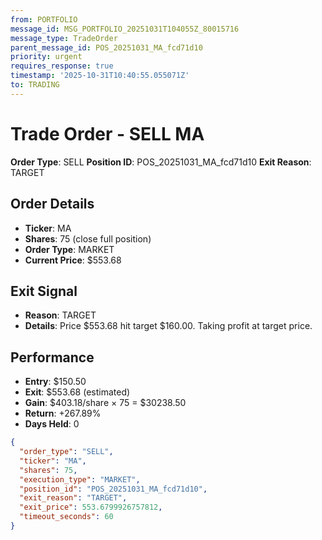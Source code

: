 ```yaml
---
from: PORTFOLIO
message_id: MSG_PORTFOLIO_20251031T104055Z_80015716
message_type: TradeOrder
parent_message_id: POS_20251031_MA_fcd71d10
priority: urgent
requires_response: true
timestamp: '2025-10-31T10:40:55.055071Z'
to: TRADING
---
```


# Trade Order - SELL MA

**Order Type**: SELL
**Position ID**: POS_20251031_MA_fcd71d10
**Exit Reason**: TARGET

## Order Details
- **Ticker**: MA
- **Shares**: 75 (close full position)
- **Order Type**: MARKET
- **Current Price**: $553.68

## Exit Signal
- **Reason**: TARGET
- **Details**: Price $553.68 hit target $160.00. Taking profit at target price.

## Performance
- **Entry**: $150.50
- **Exit**: $553.68 (estimated)
- **Gain**: $403.18/share × 75 = $30238.50
- **Return**: +267.89%
- **Days Held**: 0

```json
{
  "order_type": "SELL",
  "ticker": "MA",
  "shares": 75,
  "execution_type": "MARKET",
  "position_id": "POS_20251031_MA_fcd71d10",
  "exit_reason": "TARGET",
  "exit_price": 553.6799926757812,
  "timeout_seconds": 60
}
```
